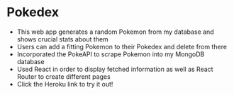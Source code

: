# Pokedex
- This web app generates a random Pokemon from my database and shows crucial stats about them
- Users can add a fitting Pokemon to their Pokedex and delete from there
- Incorporated the PokeAPI to scrape Pokemon into my MongoDB database
- Used React in order to display fetched information as well as React Router to create different pages
- Click the Heroku link to try it out!

